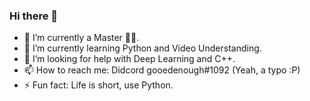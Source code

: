 ### Hi there 👋

<!--
**guuzaa/guuzaa** is a ✨ _special_ ✨ repository because its `README.md` (this file) appears on your GitHub profile.
Here are some ideas to get you started:

-->


- 🔭 I’m currently a Master 👩‍💻.
- 🌱 I’m currently learning Python and Video Understanding.
- 🤔 I’m looking for help with Deep Learning and C++.
- 📫 How to reach me: Didcord gooedenough#1092 (Yeah, a typo :P)
- ⚡ Fun fact: Life is short, use Python.
